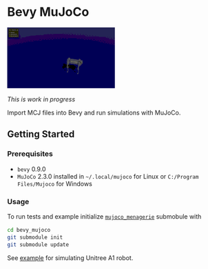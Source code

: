 # Bevy MuJoCo

![image](https://github.com/stillonearth/bevy_rl/blob/main/img/dog.gif?raw=true)

_This is work in progress_

Import MCJ files into Bevy and run simulations with MuJoCo.

## Getting Started

### Prerequisites

- `bevy` 0.9.0
- `MuJoCo` 2.3.0 installed in `~/.local/mujoco` for Linux or `C:/Program Files/Mujoco` for Windows

### Usage

To run tests and example initialize [`mujoco_menagerie`](https://github.com/deepmind/mujoco_menagerie) submobule with

```bash
cd bevy_mujoco
git submodule init
git submodule update
```

See [example](https://github.com/stillonearth/bevy_mujoco/blob/main/examples/scene.rs) for simulating Unitree A1 robot.
